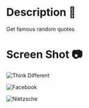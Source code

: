 # Description :book:
Get famous random quotes

# Screen Shot :camera:
![Think Different](https://res.cloudinary.com/dqxtoises/image/upload/v1641578128/demo-quotes-2_k5ss1k.png)

![Facebook](https://res.cloudinary.com/dqxtoises/image/upload/v1641578207/demo-quotes-3_xvbiaj.png)

![Nietzsche](https://res.cloudinary.com/dqxtoises/image/upload/v1641578279/demo-quotes-1_hhvey2.png)
